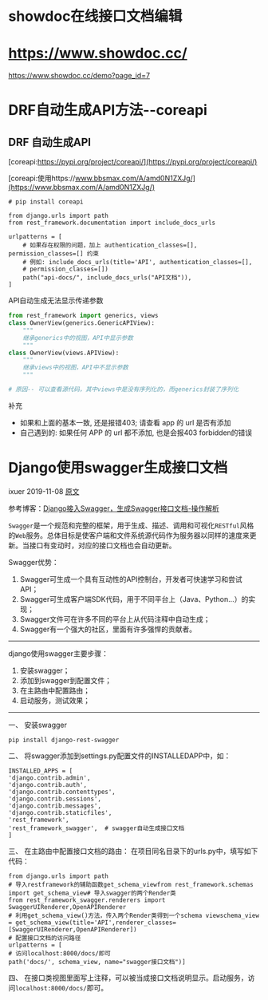 # showdoc在线接口文档编辑

# https://www.showdoc.cc/

https://www.showdoc.cc/demo?page_id=7

# DRF自动生成API方法--coreapi



## DRF 自动生成API

[coreapi:https://pypi.org/project/coreapi/](https://pypi.org/project/coreapi/)

[coreapi:使用https://www.bbsmax.com/A/amd0N1ZXJg/](https://www.bbsmax.com/A/amd0N1ZXJg/)

    # pip install coreapi
    
    from django.urls import path
    from rest_framework.documentation import include_docs_urls
    
    urlpatterns = [
        # 如果存在权限的问题，加上 authentication_classes=[], permission_classes=[] 约束
        # 例如: include_docs_urls(title='API', authentication_classes=[], 
        # permission_classes=[])
        path("api-docs/", include_docs_urls("API文档")),
    ]
API自动生成无法显示传递参数

```python
from rest_framework import generics, views
class OwnerView(generics.GenericAPIView):
    """
    继承generics中的视图，API中显示参数
    """
class OwnerView(views.APIView):
    """
    继承views中的视图，API中不显示参数
    """

# 原因-- 可以查看源代码，其中views中是没有序列化的，而generics封装了序列化 
```

补充

* 如果和上面的基本一致, 还是报错403; 请查看 app 的 url 是否有添加
* 自己遇到的: 如果任何 APP 的 url 都不添加, 也是会报403 forbidden的错误

# Django使用swagger生成接口文档

ixuer 2019-11-08 [原文](https://www.bbsmax.com/link/cVZkZTFvR25kUA==)

参考博客：[Django接入Swagger，生成Swagger接口文档-操作解析](https://www.jianshu.com/p/c53de96f3ff1)

`Swagger`是一个规范和完整的框架，用于生成、描述、调用和可视化`RESTful`风格的`Web`服务。总体目标是使客户端和文件系统源代码作为服务器以同样的速度来更新。当接口有变动时，对应的接口文档也会自动更新。

Swagger优势：

1. Swagger可生成一个具有互动性的API控制台，开发者可快速学习和尝试API；
2. Swagger可生成客户端SDK代码，用于不同平台上（Java、Python...）的实现；
3. Swagger文件可在许多不同的平台上从代码注释中自动生成；
4. Swagger有一个强大的社区，里面有许多强悍的贡献者。

------

django使用swagger主要步骤：

1. 安装swagger；
2. 添加到swagger到配置文件；
3. 在主路由中配置路由；
4. 启动服务，测试效果；

------

一、 安装swagger

```
pip install django-rest-swagger
```

二、 将swagger添加到settings.py配置文件的INSTALLEDAPP中，如：

```
INSTALLED_APPS = [   
'django.contrib.admin', 
'django.contrib.auth',   
'django.contrib.contenttypes',
'django.contrib.sessions',
'django.contrib.messages',
'django.contrib.staticfiles',
'rest_framework', 
'rest_framework_swagger',  # swagger自动生成接口文档  
]
```

三、 在主路由中配置接口文档的路由：
在项目同名目录下的urls.py中，填写如下代码：

```
from django.urls import path
# 导入restframework的辅助函数get_schema_viewfrom rest_framework.schemas 
import get_schema_view# 导入swagger的两个Render类
from rest_framework_swagger.renderers import SwaggerUIRenderer,OpenAPIRenderer
# 利用get_schema_view()方法，传入两个Render类得到一个schema viewschema_view = get_schema_view(title='API',renderer_classes=[SwaggerUIRenderer,OpenAPIRenderer])
# 配置接口文档的访问路径
urlpatterns = [    
# 访问localhost:8000/docs/即可    
path('docs/', schema_view, name="swagger接口文档")]
```

四、 在接口类视图里面写上注释，可以被当成接口文档说明显示。启动服务，访问`localhost:8000/docs/`即可。